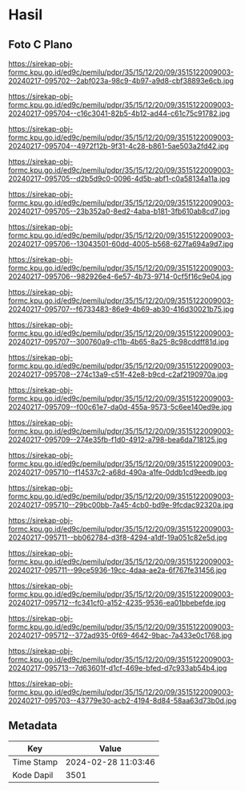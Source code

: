 # Hasil

## Foto C Plano

https://sirekap-obj-formc.kpu.go.id/ed9c/pemilu/pdpr/35/15/12/20/09/3515122009003-20240217-095702--2abf023a-98c9-4b97-a9d8-cbf38893e6cb.jpg

https://sirekap-obj-formc.kpu.go.id/ed9c/pemilu/pdpr/35/15/12/20/09/3515122009003-20240217-095704--c16c3041-82b5-4b12-ad44-c61c75c91782.jpg

https://sirekap-obj-formc.kpu.go.id/ed9c/pemilu/pdpr/35/15/12/20/09/3515122009003-20240217-095704--4972f12b-9f31-4c28-b861-5ae503a2fd42.jpg

https://sirekap-obj-formc.kpu.go.id/ed9c/pemilu/pdpr/35/15/12/20/09/3515122009003-20240217-095705--d2b5d9c0-0096-4d5b-abf1-c0a58134a11a.jpg

https://sirekap-obj-formc.kpu.go.id/ed9c/pemilu/pdpr/35/15/12/20/09/3515122009003-20240217-095705--23b352a0-8ed2-4aba-b181-3fb610ab8cd7.jpg

https://sirekap-obj-formc.kpu.go.id/ed9c/pemilu/pdpr/35/15/12/20/09/3515122009003-20240217-095706--13043501-60dd-4005-b568-627fa694a9d7.jpg

https://sirekap-obj-formc.kpu.go.id/ed9c/pemilu/pdpr/35/15/12/20/09/3515122009003-20240217-095706--982926e4-6e57-4b73-9714-0cf5f16c9e04.jpg

https://sirekap-obj-formc.kpu.go.id/ed9c/pemilu/pdpr/35/15/12/20/09/3515122009003-20240217-095707--f6733483-86e9-4b69-ab30-416d30021b75.jpg

https://sirekap-obj-formc.kpu.go.id/ed9c/pemilu/pdpr/35/15/12/20/09/3515122009003-20240217-095707--300760a9-c11b-4b65-8a25-8c98cddff81d.jpg

https://sirekap-obj-formc.kpu.go.id/ed9c/pemilu/pdpr/35/15/12/20/09/3515122009003-20240217-095708--274c13a9-c51f-42e8-b9cd-c2af2190970a.jpg

https://sirekap-obj-formc.kpu.go.id/ed9c/pemilu/pdpr/35/15/12/20/09/3515122009003-20240217-095709--f00c61e7-da0d-455a-9573-5c6ee140ed9e.jpg

https://sirekap-obj-formc.kpu.go.id/ed9c/pemilu/pdpr/35/15/12/20/09/3515122009003-20240217-095709--274e35fb-f1d0-4912-a798-bea6da718125.jpg

https://sirekap-obj-formc.kpu.go.id/ed9c/pemilu/pdpr/35/15/12/20/09/3515122009003-20240217-095710--f14537c2-a68d-490a-a1fe-0ddb1cd9eedb.jpg

https://sirekap-obj-formc.kpu.go.id/ed9c/pemilu/pdpr/35/15/12/20/09/3515122009003-20240217-095710--29bc00bb-7a45-4cb0-bd9e-9fcdac92320a.jpg

https://sirekap-obj-formc.kpu.go.id/ed9c/pemilu/pdpr/35/15/12/20/09/3515122009003-20240217-095711--bb062784-d3f8-4294-a1df-19a051c82e5d.jpg

https://sirekap-obj-formc.kpu.go.id/ed9c/pemilu/pdpr/35/15/12/20/09/3515122009003-20240217-095711--99ce5936-19cc-4daa-ae2a-6f767fe31456.jpg

https://sirekap-obj-formc.kpu.go.id/ed9c/pemilu/pdpr/35/15/12/20/09/3515122009003-20240217-095712--fc341cf0-a152-4235-9536-ea01bbebefde.jpg

https://sirekap-obj-formc.kpu.go.id/ed9c/pemilu/pdpr/35/15/12/20/09/3515122009003-20240217-095712--372ad935-0f69-4642-9bac-7a433e0c1768.jpg

https://sirekap-obj-formc.kpu.go.id/ed9c/pemilu/pdpr/35/15/12/20/09/3515122009003-20240217-095713--7d63601f-d1cf-469e-bfed-d7c933ab54b4.jpg

https://sirekap-obj-formc.kpu.go.id/ed9c/pemilu/pdpr/35/15/12/20/09/3515122009003-20240217-095703--43779e30-acb2-4194-8d84-58aa63d73b0d.jpg


## Metadata

| Key        | Value               |
| ---------- | ------------------- |
| Time Stamp | 2024-02-28 11:03:46 |
| Kode Dapil | 3501                |




